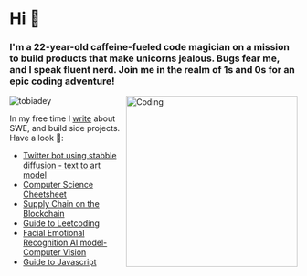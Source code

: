 <h1 align="left">Hi 👋</h1>
<h3 align="leftr">I'm a 22-year-old caffeine-fueled code magician on a mission to build products that make unicorns jealous. Bugs fear me, and I speak fluent nerd. Join me in the realm of 1s and 0s for an epic coding adventure!</h3>
<img align="right" alt="Coding" width="300" src="https://drive.google.com/uc?export=view&id=10muz3P-fPgOrsp7Y5BK3m0a7YNmQ9O9J">
<p align="left"> <img src="https://komarev.com/ghpvc/?username=tobiadey&label=Profile%20views&color=0e75b6&style=flat" alt="tobiadey" /> </p>

<!-- - 🔭 I’m currently working on [an AI aggregator for Text to Art models](:🤫) -->

In my free time I [write](https://t.co/rwbmz9FkSW) about SWE, and build side projects. Have a look 👀:
- [Twitter bot using stabble diffusion - text to art model](https://github.com/tobiadey/text-to-art)
- [Computer Science Cheetsheet](https://educated-fireplace-b16.notion.site/Fundamentals-of-Computer-Science-52b7a2206f634c1cad4e5a995c0f9b69)
- [Supply Chain on the Blockchain](https://github.com/tobiadey/UnBolt)
- [Guide to Leetcoding](https://educated-fireplace-b16.notion.site/Guide-to-LeetCoding-cb32c9240fc74ef183be785c99ec3835)
- [Facial Emotional Recognition AI model- Computer Vision](https://github.com/tobiadey/Facial-Emotion-Recognition-FER-)
- [Guide to Javascript](https://educated-fireplace-b16.notion.site/Guide-to-Javascript-49a66cd72c03414e9e2bf73f812bf683)
